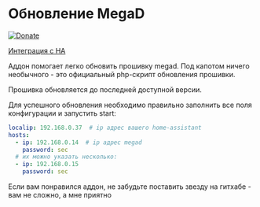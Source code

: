# Обновление MegaD
[![Donate](https://img.shields.io/badge/donate-Yandex-red.svg)](https://yoomoney.ru/to/410013955329136)

[Интеграция с HA](https://github.com/andvikt/mega_hacs.git)


Аддон помогает легко обновить прошивку megad. Под капотом ничего необычного - это официальный php-скрипт
обновления прошивки.

Прошивка обновляется до последней доступной версии.

Для успешного обновления необходимо правильно заполнить все поля конфигурации и запустить start:
```yaml
localip: 192.168.0.37  # ip адрес вашего home-assistant
hosts:
  - ip: 192.168.0.14  # ip адрес megad
    password: sec
  # их можно указать несколько:
  - ip: 192.168.0.15
    password: sec
```

Если вам понравился аддон, не забудьте поставить звезду на гитхабе - вам не сложно, а мне приятно

